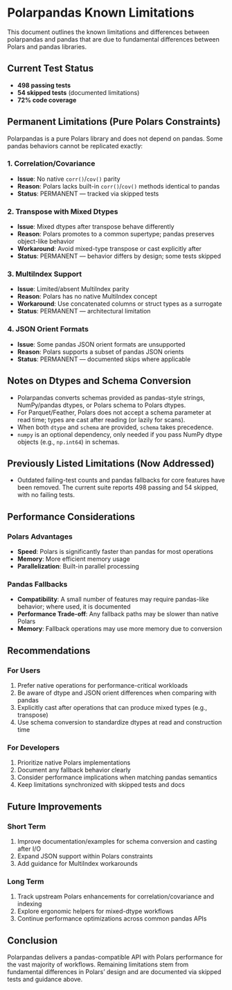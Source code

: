 # Polarpandas Known Limitations

This document outlines the known limitations and differences between polarpandas and pandas that are due to fundamental differences between Polars and pandas libraries.

## Current Test Status

- **498 passing tests**
- **54 skipped tests** (documented limitations)
- **72% code coverage**

## Permanent Limitations (Pure Polars Constraints)

Polarpandas is a pure Polars library and does not depend on pandas. Some pandas behaviors cannot be replicated exactly:

### 1. Correlation/Covariance
- **Issue**: No native `corr()`/`cov()` parity
- **Reason**: Polars lacks built-in `corr()`/`cov()` methods identical to pandas
- **Status**: PERMANENT — tracked via skipped tests

### 2. Transpose with Mixed Dtypes
- **Issue**: Mixed dtypes after transpose behave differently
- **Reason**: Polars promotes to a common supertype; pandas preserves object-like behavior
- **Workaround**: Avoid mixed-type transpose or cast explicitly after
- **Status**: PERMANENT — behavior differs by design; some tests skipped

### 3. MultiIndex Support
- **Issue**: Limited/absent MultiIndex parity
- **Reason**: Polars has no native MultiIndex concept
- **Workaround**: Use concatenated columns or struct types as a surrogate
- **Status**: PERMANENT — architectural limitation

### 4. JSON Orient Formats
- **Issue**: Some pandas JSON orient formats are unsupported
- **Reason**: Polars supports a subset of pandas JSON orients
- **Status**: PERMANENT — documented skips where applicable

## Notes on Dtypes and Schema Conversion

- Polarpandas converts schemas provided as pandas-style strings, NumPy/pandas dtypes, or Polars schema to Polars dtypes.
- For Parquet/Feather, Polars does not accept a schema parameter at read time; types are cast after reading (or lazily for scans).
- When both `dtype` and `schema` are provided, `schema` takes precedence.
- `numpy` is an optional dependency, only needed if you pass NumPy dtype objects (e.g., `np.int64`) in schemas.

## Previously Listed Limitations (Now Addressed)

- Outdated failing-test counts and pandas fallbacks for core features have been removed. The current suite reports 498 passing and 54 skipped, with no failing tests.

## Performance Considerations

### Polars Advantages
- **Speed**: Polars is significantly faster than pandas for most operations
- **Memory**: More efficient memory usage
- **Parallelization**: Built-in parallel processing

### Pandas Fallbacks
- **Compatibility**: A small number of features may require pandas-like behavior; where used, it is documented
- **Performance Trade-off**: Any fallback paths may be slower than native Polars
- **Memory**: Fallback operations may use more memory due to conversion

## Recommendations

### For Users
1. Prefer native operations for performance-critical workloads
2. Be aware of dtype and JSON orient differences when comparing with pandas
3. Explicitly cast after operations that can produce mixed types (e.g., transpose)
4. Use schema conversion to standardize dtypes at read and construction time

### For Developers
1. Prioritize native Polars implementations
2. Document any fallback behavior clearly
3. Consider performance implications when matching pandas semantics
4. Keep limitations synchronized with skipped tests and docs

## Future Improvements

### Short Term
1. Improve documentation/examples for schema conversion and casting after I/O
2. Expand JSON support within Polars constraints
3. Add guidance for MultiIndex workarounds

### Long Term
1. Track upstream Polars enhancements for correlation/covariance and indexing
2. Explore ergonomic helpers for mixed-dtype workflows
3. Continue performance optimizations across common pandas APIs

## Conclusion

Polarpandas delivers a pandas-compatible API with Polars performance for the vast majority of workflows. Remaining limitations stem from fundamental differences in Polars’ design and are documented via skipped tests and guidance above.
